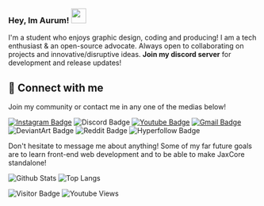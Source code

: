### Hey, Im Aurum! <img src="https://raw.githubusercontent.com/aemmadi/aemmadi/master/wave.gif" width="30">

I'm a student who enjoys graphic design, coding and producing!
I am a tech enthusiast & an open-source advocate. Always open to collaborating on projects and innovative/disruptive ideas.
**Join my discord server** for development and release updates!
## 🔗 Connect with me

Join my community or contact me in any one of the medias below!

[![Instagram Badge](https://img.shields.io/badge/-AurumPlayz-purple?style=flat-square&logo=instagram&logoColor=white&link=https://instagram.com/aurumplayz/)](https://instagram.com/aurumplayz)
![Discord Badge](https://img.shields.io/badge/Aurum's_Gang-darkblue?logo=discord&logoColor=white&link=https%3A%2F%2Fdiscord.gg%2FezxTcQgzcz)
[![Youtube Badge](https://img.shields.io/badge/-Aurum-darkred?style=flat-square&logo=youtube&logoColor=white&link=https://www.youtube.com/c/aurumplayz)](https://www.youtube.com/c/aurumplayz)
[![Gmail Badge](https://img.shields.io/badge/-itzaurum.dev@gmail.com-c14438?style=flat-square&logo=Gmail&logoColor=white&link=mailto:itzaurum.dev@gmail.com)](mailto:itzaurum.dev@gmail.com)
![DeviantArt Badge](https://img.shields.io/badge/Aurum-darkgreen?logo=deviantart&logoColor=white&link=https%3A%2F%2Fwww.deviantart.com%2Fherathmlg)
![Reddit Badge](https://img.shields.io/badge/Aurum-orange?logo=reddit&logoColor=white&link=https%3A%2F%2Fwww.reddit.com%2Fuser%2FHerathMLG)
![Hyperfollow Badge](https://img.shields.io/badge/AurumHyperfollow-forestgreen?logo=linktree&logoColor=black&link=https%3A%2F%2Fhyperfollow.com%2Fitzaurum)

Don't hesitate to message me about anything!
Some of my far future goals are to learn front-end web development and to be able to make JaxCore standalone!


![Github Stats](https://github-readme-stats.vercel.app/api?username=aurum490&count_private=true&show_icons=true&include_all_commits=true&theme=merko)
![Top Langs](https://github-readme-stats.vercel.app/api/top-langs/?username=aemmadi&hide=TeX&layout=compact&theme=merko)


![Visitor Badge](https://visitor-badge.laobi.icu/badge?page_id=aurum490)
![Youtube Views](https://img.shields.io/youtube/channel/views/UC6OsXAfG2tlXp3HNsX7xSFg?style=plastic&logo=Youtube&logoColor=red)
